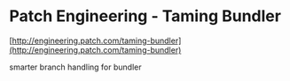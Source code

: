 <!--
id: 1330420847
link: http://tumblr.atmos.org/post/1330420847/patch-engineering-taming-bundler
slug: patch-engineering-taming-bundler
date: Sat Oct 16 2010 14:19:00 GMT-0700 (PDT)
publish: 2010-10-016
tags: 
title: Patch Engineering - Taming Bundler
-->


Patch Engineering - Taming Bundler
==================================

[http://engineering.patch.com/taming-bundler](http://engineering.patch.com/taming-bundler)

smarter branch handling for bundler

